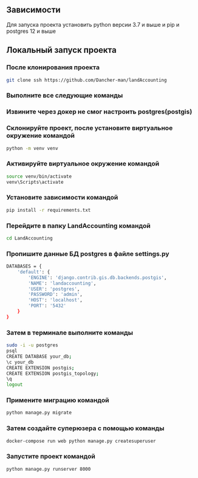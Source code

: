 
## Зависимости

Для запуска проекта установить python версии 3.7 и выше и pip и postgres 12 и выше

## Локальный запуск проекта

### После клонирования проекта
```bash
git clone ssh https://github.com/Dancher-man/landAccounting
```
### Выполните все следующие команды

### Извините через докер не смог настроить postgres(postgis)

### Склонируйте проект, после установите виртуальное окружение командой
```bash
python -m venv venv
```

### Активируйте виртуальное окружение командой
```bash
source venv/bin/activate
venv\Scripts\activate
```

### Установите зависимости командой
```bash 
pip install -r requirements.txt
```

### Перейдите в папку LandAccounting командой
```bash
cd LandAccounting
```
### Пропишите данные БД postgres в файле settings.py
```bash
DATABASES = {
    'default': {
        'ENGINE': 'django.contrib.gis.db.backends.postgis',
        'NAME': 'landaccounting',
        'USER': 'postgres',
        'PASSWORD': 'admin',
        'HOST': 'localhost',
        'PORT': '5432'
    }
}
```

### Затем в терминале выполните команды
```bash
sudo -i -u postgres
psql
CREATE DATABASE your_db;
\c your_db
CREATE EXTENSION postgis;
CREATE EXTENSION postgis_topology;
\q
logout
```

### Примените миграцию командой
```bash
python manage.py migrate
```

### Затем создайте суперюзера с помощью команды
```bash
docker-compose run web python manage.py createsuperuser
```
### Запустите проект командой
```bash
python manage.py runserver 8000
```


